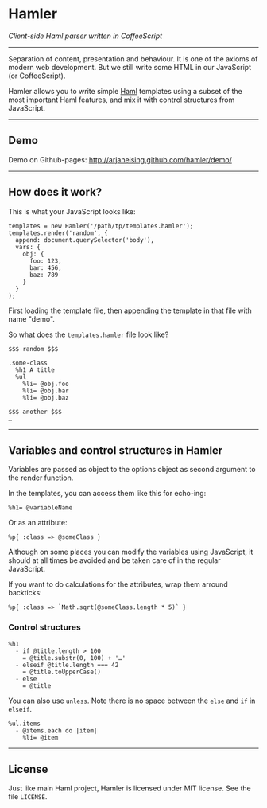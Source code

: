 # Hamler

*Client-side Haml parser written in CoffeeScript*

---

Separation of content, presentation and behaviour. It is one of the axioms of modern web development. But we still write some HTML in our JavaScript (or CoffeeScript).

Hamler allows you to write simple [Haml](http://haml.info/) templates using a subset of the most important Haml features, and mix it with control structures from JavaScript.

---

## Demo

Demo on Github-pages: <http://arjaneising.github.com/hamler/demo/>

---

## How does it work?

This is what your JavaScript looks like:

```
templates = new Hamler('/path/tp/templates.hamler');
templates.render('random', {
  append: document.querySelector('body'),
  vars: {
    obj: {
      foo: 123,
      bar: 456,
      baz: 789
    }
  }
);
```

First loading the template file, then appending the template in that file with name "demo".

So what does the `templates.hamler` file look like?

```
$$$ random $$$

.some-class
  %h1 A title
  %ul
    %li= @obj.foo
    %li= @obj.bar
    %li= @obj.baz
 
$$$ another $$$
…
```

---

## Variables and control structures in Hamler

Variables are passed as object to the options object as second argument to the render function.

In the templates, you can access them like this for echo-ing:

```
%h1= @variableName
```

Or as an attribute:

```
%p{ :class => @someClass }
```

Although on some places you can modify the variables using JavaScript, it should at all times be avoided and be taken care of in the regular JavaScript.

If you want to do calculations for the attributes, wrap them arround backticks:

```
%p{ :class => `Math.sqrt(@someClass.length * 5)` }
```

### Control structures

```
%h1
  - if @title.length > 100
    = @title.substr(0, 100) + '…'
  - elseif @title.length === 42
    = @title.toUpperCase()
  - else
    = @title
``` 

You can also use `unless`. Note there is no space between the `else` and `if` in `elseif`.

```
%ul.items
  - @items.each do |item|
    %li= @item
```

---

## License

Just like main Haml project, Hamler is licensed under MIT license. See the file `LICENSE`.